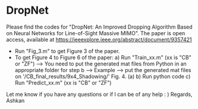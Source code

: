 # DropNet
Please find the codes for "DropNet: An Improved Dropping Algorithm Based on Neural Networks for Line-of-Sight Massive MIMO".
The paper is open access, available at https://ieeexplore.ieee.org/abstract/document/9357421

- Run "Fig_3.m" to get Figure 3 of the paper.
- To get Figure 4 to Figure 6 of the paper:
    a) Run "Train_xx.m" (xx is "CB" or "ZF") 
        --> You need to put the generated mat files from Python in an appropriate folder for step b
            --> Example --> put the generated mat files on '/CB_final_results/9x4_Shadowing/' Fig. 4. (a)
    b) Run python code
    c) Run "Predict_xx.m" (xx is "CB" or "ZF")
    
    
Let me know if you have any questions or if I can be of any help : )
Regards,
Ashkan
